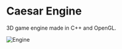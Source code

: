 # Caesar Engine

 3D game engine made in C++ and OpenGL.

![Engine](https://github.com/user-attachments/assets/93f8faa1-990a-4064-a45f-2dc0e7d601d2)
